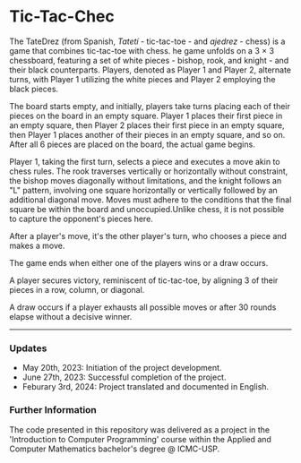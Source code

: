 # Tic-Tac-Chec

The TateDrez (from Spanish, *Tatetí* - tic-tac-toe - and *ajedrez* - chess) is a game that combines tic-tac-toe with chess. he game unfolds on a 3 × 3 chessboard, featuring a set of white pieces - bishop, rook, and knight - and their black counterparts. Players, denoted as Player 1 and Player 2, alternate turns, with Player 1 utilizing the white pieces and Player 2 employing the black pieces.

The board starts empty, and initially, players take turns placing each of their pieces on the board in an empty square. Player 1 places their first piece in an empty square, then Player 2 places their first piece in an empty square, then Player 1 places another of their pieces in an empty square, and so on. After all 6 pieces are placed on the board, the actual game begins.

Player 1, taking the first turn, selects a piece and executes a move akin to chess rules. The rook traverses vertically or horizontally without constraint, the bishop moves diagonally without limitations, and the knight follows an "L" pattern, involving one square horizontally or vertically followed by an additional diagonal move. Moves must adhere to the conditions that the final square be within the board and unoccupied.Unlike chess, it is not possible to capture the opponent's pieces here.

After a player's move, it's the other player's turn, who chooses a piece and makes a move.

The game ends when either one of the players wins or a draw occurs.

A player secures victory, reminiscent of tic-tac-toe, by aligning 3 of their pieces in a row, column, or diagonal.

A draw occurs if a player exhausts all possible moves or after 30 rounds elapse without a decisive winner.

--- 

### Updates

-   May 20th, 2023: Initiation of the project development.
-   June 27th, 2023: Successful completion of the project.
-   Feburary 3rd, 2024: Project translated and documented in English.

### Further Information

The code presented in this repository was delivered as a project in the 'Introduction to Computer Programming' course within the Applied and Computer Mathematics bachelor's degree @ ICMC-USP. 
